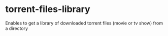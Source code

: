# torrent-files-library
Enables to get a library of downloaded torrent files (movie or tv show) from a directory
